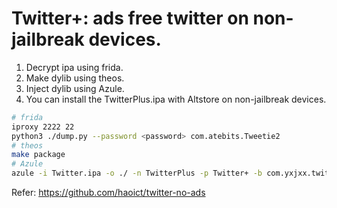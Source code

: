 # Twitter+: ads free twitter on non-jailbreak devices.

1. Decrypt ipa using frida.
2. Make dylib using theos.
3. Inject dylib using Azule.
4. You can install the TwitterPlus.ipa with Altstore on non-jailbreak devices.

```bash
# frida 
iproxy 2222 22
python3 ./dump.py --password <password> com.atebits.Tweetie2
# theos
make package
# Azule
azule -i Twitter.ipa -o ./ -n TwitterPlus -p Twitter+ -b com.yxjxx.twitter -f ./com.yourcompany.ricotwitterplus_0.0.1-2+debug_iphoneos-arm.deb -v -e -w
```

Refer: https://github.com/haoict/twitter-no-ads